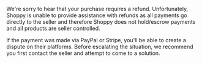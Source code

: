 We're sorry to hear that your purchase requires a refund.
Unfortunately, Shoppy is unable to provide assistance with refunds as all payments go directly to the seller and therefore Shoppy does not hold/escrow payments and all products are seller controlled.

If the payment was made via PayPal or Stripe, you'll be able to create a dispute on their platforms. Before escalating the situation, we recommend you first contact the seller and attempt to come to a solution.
